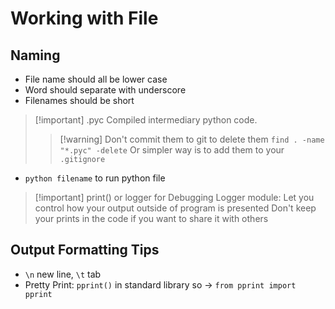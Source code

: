 # Working with File
## Naming
* File name should all be lower case
* Word should separate with underscore
* Filenames should be short
> [!important] .pyc
> Compiled intermediary python code.
> > [!warning] Don't commit them to git
> > to delete them
> > `find . -name "*.pyc" -delete`
> > Or simpler way is to add them to your `.gitignore`
* `python filename` to run python file
> [!important] print() or logger for Debugging
> Logger module: Let you control how your output outside of program is presented
> Don't keep your prints in the code if you want to share it with others
## Output Formatting Tips
* `\n` new line, `\t` tab
* Pretty Print: `pprint()` in standard library so $\rightarrow$ `from pprint import pprint`